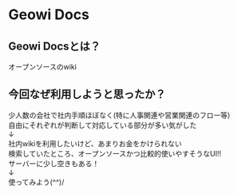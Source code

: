 # Geowi Docs
## Geowi Docsとは？
オープンソースのwiki

## 今回なぜ利用しようと思ったか？
少人数の会社で社内手順ほぼなく(特に人事関連や営業関連のフロー等)  
自由にそれぞれが判断して対応している部分が多い気がした  
↓  
社内wikiを利用したいけど、あまりお金をかけられない  
検索していたところ、オープンソースかつ比較的使いやすそうなUI!!  
サーバーに少し空きもある！  
↓  
使ってみよう(^^)/   
 



